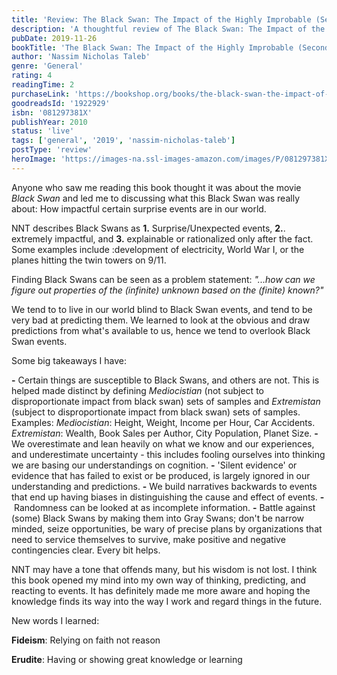 ```yaml
---
title: 'Review: The Black Swan: The Impact of the Highly Improbable (Second edition - With a new section: "On Robustness and Fragility")'
description: 'A thoughtful review of The Black Swan: The Impact of the Highly Improbable (Second edition - With a new section: "On Robustness and Fragility") by Nassim Nicholas Taleb'
pubDate: 2019-11-26
bookTitle: 'The Black Swan: The Impact of the Highly Improbable (Second edition - With a new section: "On Robustness and Fragility")'
author: 'Nassim Nicholas Taleb'
genre: 'General'
rating: 4
readingTime: 2
purchaseLink: 'https://bookshop.org/books/the-black-swan-the-impact-of-the-highly-improbable-second-edition-with-a-new-section-on-robustness-and-fragility/9780812973815'
goodreadsId: '1922929'
isbn: '081297381X'
publishYear: 2010
status: 'live'
tags: ['general', '2019', 'nassim-nicholas-taleb']
postType: 'review'
heroImage: 'https://images-na.ssl-images-amazon.com/images/P/081297381X.01.L.jpg'
---
```


Anyone who saw me reading this book thought it was about the movie *Black Swan* and led me to discussing what this Black Swan was really about: How impactful certain surprise events are in our world.

NNT describes Black Swans as **1.** Surprise/Unexpected events, **2.**. extremely impactful, and **3.** explainable or rationalized only after the fact. Some examples include :development of electricity, World War I, or the planes hitting the twin towers on 9/11.

Finding Black Swans can be seen as a problem statement: *"...how can we figure out properties of the (infinite) unknown based on the (finite) known?"*

We tend to to live in our world blind to Black Swan events, and tend to be very bad at predicting them. We learned to look at the obvious and draw predictions from what's available to us, hence we tend to overlook Black Swan events.

Some big takeaways I have:

**-** Certain things are susceptible to Black Swans, and others are not. This is helped made distinct by defining *Mediocistian* (not subject to disproportionate impact from black swan) sets of samples and *Extremistan* (subject to disproportionate impact from black swan) sets of samples. Examples: *Mediocistian*: Height, Weight, Income per Hour, Car Accidents. *Extremistan*: Wealth, Book Sales per Author, City Population, Planet Size.
**-** We overestimate and lean heavily on what we know and our experiences, and underestimate uncertainty - this includes fooling ourselves into thinking we are basing our understandings on cognition.
**-** 'Silent evidence' or evidence that has failed to exist or be produced, is largely ignored in our understanding and predictions. 
**-** We build narratives backwards to events that end up having biases in distinguishing the cause and effect of events.
**-** Randomness can be looked at as incomplete information.
**-** Battle against (some) Black Swans by making them into Gray Swans; don't be narrow minded, seize opportunities, be wary of precise plans by organizations that need to service themselves to survive, make positive and negative contingencies clear. Every bit helps.

NNT may have a tone that offends many, but his wisdom is not lost. I think this book opened my mind into my own way of thinking, predicting, and reacting to events. It has definitely made me more aware and hoping the knowledge finds its way into the way I work and regard things in the future.

New words I learned:

**Fideism**: Relying on faith not reason

**Erudite**: Having or showing great knowledge or learning